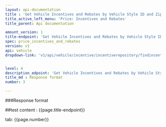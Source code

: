 ```yaml
---
layout: api-documentation
title : 'Get Vehicle Incentives and Rebates by Vehicle Style ID and Zipcode'
title_active_left_menu: 'Price: Incentives and Rebates'
title_parent: Api documentation

amount_version: 1
title-endpoint: 'Get Vehicle Incentives and Rebates by Vehicle Style ID and Zipcode'
spec: price_incentives_and_rebates
version: v1
api: vehicle
dropdown-link: 'v1/api/vehicle/incentive/incentiverepository/findincentivesbystyleidandzipcode'


level: 4
description_edpoint: 'Get Vehicle Incentives and Rebates by Vehicle Style ID and Zipcode'
title_md : Response format
number: 3

---
```


###Response format

##test content : {{page.title-endpoint}} 

tab: {{page.number}}